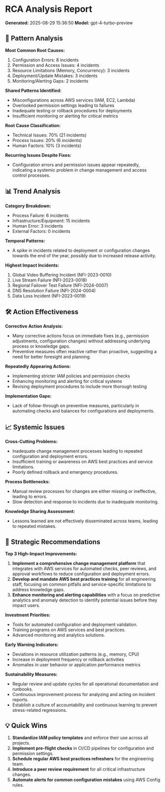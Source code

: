 # RCA Analysis Report
**Generated:** 2025-08-29 15:36:50
**Model:** gpt-4-turbo-preview

## 🔎 Pattern Analysis
**Most Common Root Causes:**
1. Configuration Errors: 8 incidents
2. Permission and Access Issues: 4 incidents
3. Resource Limitations (Memory, Concurrency): 3 incidents
4. Deployment/Update Mistakes: 3 incidents
5. Monitoring/Alerting Gaps: 2 incidents

**Shared Patterns Identified:**
- Misconfigurations across AWS services (IAM, EC2, Lambda)
- Overlooked permission settings leading to failures
- Inadequate testing or rollback procedures for deployments
- Insufficient monitoring or alerting for critical metrics

**Root Cause Classification:**
- Technical Issues: 70% (21 incidents)
- Process Issues: 20% (6 incidents)
- Human Factors: 10% (3 incidents)

**Recurring Issues Despite Fixes:**
- Configuration errors and permission issues appear repeatedly, indicating a systemic problem in change management and access control processes.

## 📊 Trend Analysis
**Category Breakdown:**
- Process Failure: 6 incidents
- Infrastructure/Equipment: 15 incidents
- Human Error: 3 incidents
- External Factors: 0 incidents

**Temporal Patterns:**
- A spike in incidents related to deployment or configuration changes towards the end of the year, possibly due to increased release activity.

**Highest Impact Incidents:**
1. Global Video Buffering Incident (NFI-2023-0010)
2. Live Stream Failure (NFI-2023-0018)
3. Regional Failover Test Failure (NFI-2024-0007)
4. DNS Resolution Failure (NFI-2024-0004)
5. Data Loss Incident (NFI-2023-0019)

## 🛠️ Action Effectiveness
**Corrective Action Analysis:**
- Many corrective actions focus on immediate fixes (e.g., permission adjustments, configuration changes) without addressing underlying process or knowledge gaps.
- Preventive measures often reactive rather than proactive, suggesting a need for better foresight and planning.

**Repeatedly Appearing Actions:**
- Implementing stricter IAM policies and permission checks
- Enhancing monitoring and alerting for critical systems
- Revising deployment procedures to include more thorough testing

**Implementation Gaps:**
- Lack of follow-through on preventive measures, particularly in automating checks and balances for configurations and deployments.

## 📈 Systemic Issues
**Cross-Cutting Problems:**
- Inadequate change management processes leading to repeated configuration and deployment errors.
- Insufficient training or awareness on AWS best practices and service limitations.
- Poorly defined rollback and emergency procedures.

**Process Bottlenecks:**
- Manual review processes for changes are either missing or ineffective, leading to errors.
- Slow detection and response to incidents due to inadequate monitoring.

**Knowledge Sharing Assessment:**
- Lessons learned are not effectively disseminated across teams, leading to repeated mistakes.

## 🚀 Strategic Recommendations

**Top 3 High-Impact Improvements:**
1. **Implement a comprehensive change management platform** that integrates with AWS services for automated checks, peer reviews, and approval workflows to reduce configuration and deployment errors.
2. **Develop and mandate AWS best practices training** for all engineering staff, focusing on common pitfalls and service-specific limitations to address knowledge gaps.
3. **Enhance monitoring and alerting capabilities** with a focus on predictive analytics and anomaly detection to identify potential issues before they impact users.

**Investment Priorities:**
- Tools for automated configuration and deployment validation.
- Training programs on AWS services and best practices.
- Advanced monitoring and analytics solutions.

**Early Warning Indicators:**
- Deviations in resource utilization patterns (e.g., memory, CPU)
- Increase in deployment frequency or rollback activities
- Anomalies in user behavior or application performance metrics

**Sustainability Measures:**
- Regular review and update cycles for all operational documentation and runbooks.
- Continuous improvement process for analyzing and acting on incident reports.
- Establish a culture of accountability and continuous learning to prevent stress-related regressions.

## 💡 Quick Wins
1. **Standardize IAM policy templates** and enforce their use across all projects.
2. **Implement pre-flight checks** in CI/CD pipelines for configuration and permission settings.
3. **Schedule regular AWS best practices refreshers** for the engineering team.
4. **Introduce a peer review requirement** for all critical infrastructure changes.
5. **Automate alerts for common configuration mistakes** using AWS Config rules.